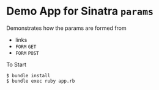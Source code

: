 # Demo App for Sinatra ``params``

Demonstrates how the params are formed from 
* links
* ``FORM`` ``GET``
* ``FORM`` ``POST``

To Start

```
$ bundle install
$ bundle exec ruby app.rb
```

